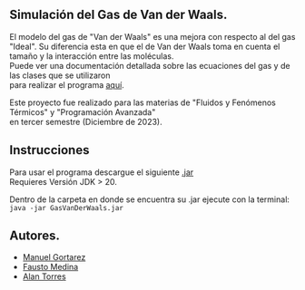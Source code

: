 ## Simulación del Gas de Van der Waals.

El modelo del gas de "Van der Waals" es una mejora con respecto al del gas "Ideal". Su diferencia
esta en que el de Van der Waals toma en cuenta el tamaño y la interacción entre las moléculas.  
Puede ver una documentación detallada sobre las ecuaciones del gas y de las clases que se utilizaron   
para realizar el programa [aquí](https://github.com/Mgb64/Simulacion-del-gas-de-Van-der-Waals/blob/main/GasDeVanDerWaals.pdf).

Este proyecto fue realizado para las materias de "Fluidos y Fenómenos Térmicos" y "Programación Avanzada"  
en tercer semestre (Diciembre de 2023).

## Instrucciones
Para usar el programa descargue el siguiente [.jar](https://github.com/Mgb64/Simulacion-del-gas-de-Van-der-Waals/blob/main/Gas_En_Piston/GasVanDerWaals.jar)  
Requieres Versión JDK > 20.

Dentro de la carpeta en donde se encuentra su .jar ejecute con la terminal: 
`java -jar GasVanDerWaals.jar`

## Autores.
- [Manuel Gortarez](https://github.com/Mgb64)
- [Fausto Medina](https://github.com/Harico04)
- [Alan Torres](https://github.com/TumbadoBoy0604)
